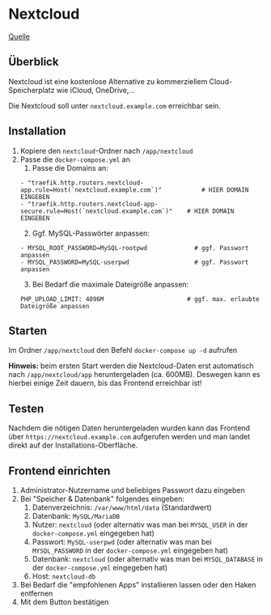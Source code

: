 # Nextcloud
[Quelle](https://goneuland.de/nextcloud-server-mit-docker-compose-und-traefik-installieren/)

## Überblick
Nextcloud ist eine kostenlose Alternative zu kommerziellem Cloud-Speicherplatz wie iCloud, OneDrive,...

Die Nextcloud soll unter `nextcloud.example.com` erreichbar sein.

## Installation
1. Kopiere den `nextcloud`-Ordner nach `/app/nextcloud`
2. Passe die `docker-compose.yml` an
   1. Passe die Domains an:
   ```
   - "traefik.http.routers.nextcloud-app.rule=Host(`nextcloud.example.com`)"           # HIER DOMAIN EINGEBEN
   - "traefik.http.routers.nextcloud-app-secure.rule=Host(`nextcloud.example.com`)"    # HIER DOMAIN EINGEBEN
   ```
   2. Ggf. MySQL-Passwörter anpassen:
   ```
   - MYSQL_ROOT_PASSWORD=MySQL-rootpwd             # ggf. Passwort anpassen
   - MYSQL_PASSWORD=MySQL-userpwd                  # ggf. Passwort anpassen
   ```
   3. Bei Bedarf die maximale Dateigröße anpassen:
   ```
   PHP_UPLOAD_LIMIT: 4096M                       # ggf. max. erlaubte Dateigröße anpassen
   ```

## Starten
Im Ordner `/app/nextcloud` den Befehl `docker-compose up -d` aufrufen

**Hinweis:** beim ersten Start werden die Nextcloud-Daten erst automatisch nach `/app/nextcloud/app` heruntergeladen (ca. 600MB). Deswegen kann es hierbei einige Zeit dauern, bis das Frontend erreichbar ist!

## Testen
Nachdem die nötigen Daten heruntergeladen wurden kann das Frontend über `https://nextcloud.example.com` aufgerufen werden und man landet direkt auf der Installations-Oberfläche.

## Frontend einrichten
1. Administrator-Nutzername und beliebiges Passwort dazu eingeben
2. Bei "Speicher & Datenbank" folgendes eingeben:
   1. Datenverzeichnis: `/var/www/html/data` (Standardwert)
   2. Datenbank: `MySQL/MariaDB`
   3. Nutzer: `nextcloud` (oder alternativ was man bei `MYSQL_USER` in der `docker-compose.yml` eingegeben hat)
   4. Passwort: `MySQL-userpwd` (oder alternativ was man bei `MYSQL_PASSWORD` in der `docker-compose.yml` eingegeben hat)
   5. Datenbank: `nextcloud` (oder alternativ was man bei `MYSQL_DATABASE` in der `docker-compose.yml` eingegeben hat)
   6. Host: `nextcloud-db`
3. Bei Bedarf die "empfohlenen Apps" installieren lassen oder den Haken entfernen
4. Mit dem Button bestätigen
